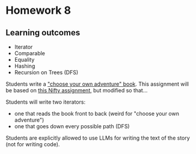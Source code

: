 # Homework 8

## Learning outcomes

- Iterator
- Comparable
- Equality
- Hashing
- Recursion on Trees (DFS)

Students write a ["choose your own adventure" book](https://en.wikipedia.org/wiki/Gamebook). This assignment will be based on [this Nifty assignment](http://nifty.stanford.edu/2025/piech-infinite-story/infinite_story_assn_handout.pdf), but modified so that...

Students will write two iterators:
- one that reads the book front to back (weird for "choose your own adventure")
- one that goes down every possible path (DFS)

Students are explicitly allowed to use LLMs for writing the text of the story (not for writing code).
